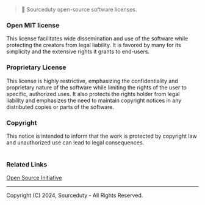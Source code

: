 > 🪪 Sourceduty open-source software licenses.

### Open MIT license

This license facilitates wide dissemination and use of the software while protecting the creators from legal liability. It is favored by many for its simplicity and the extensive rights it grants to end-users.

### Proprietary License

This license is highly restrictive, emphasizing the confidentiality and proprietary nature of the software while limiting the rights of the user to specific, authorized uses. It also protects the rights holder from legal liability and emphasizes the need to maintain copyright notices in any distributed copies or parts of the software.

### Copyright

This notice is intended to inform that the work is protected by copyright law and unauthorized use can lead to legal consequences.

#
### Related Links

[Open Source Initiative](https://opensource.org/)

***
Copyright (C) 2024, Sourceduty - All Rights Reserved.

